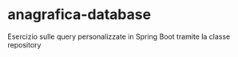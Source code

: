 # anagrafica-database
Esercizio sulle query personalizzate in Spring Boot tramite la classe repository
